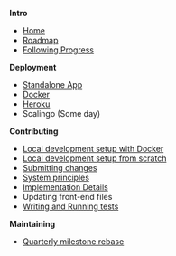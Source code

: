 **Intro**
* [Home](/OpenTechFund/hypha/wiki)
* [Roadmap](/OpenTechFund/hypha/wiki/Roadmap)
* [Following Progress](/OpenTechFund/hypha/wiki/Following-progress)

**Deployment**

* [Standalone App](/OpenTechFund/hypha/wiki/Deployment:-Standalone-App)
* [Docker](/OpenTechFund/hypha/wiki/Deployment:-Docker)
* [Heroku](/OpenTechFund/hypha/wiki/Deployment:-Heroku)
* Scalingo (Some day)

**Contributing**

* [Local development setup with Docker](/OpenTechFund/hypha/wiki/Local-development-environment-with-docker)
* [Local development setup from scratch](/OpenTechFund/hypha/wiki/Local-development-environment-from-scratch)
* [Submitting changes](/OpenTechFund/hypha/wiki/Submitting-changes)
* [System principles](/OpenTechFund/hypha/wiki/System-principles)
* [Implementation Details](/OpenTechFund/hypha/wiki/Implementation)
* Updating front-end files
* [Writing and Running tests](/OpenTechFund/hypha/wiki/Testing)

**Maintaining**

* [Quarterly milestone rebase](https://github.com/OpenTechFund/hypha/wiki/Quarterly-milestone-rebase) 

